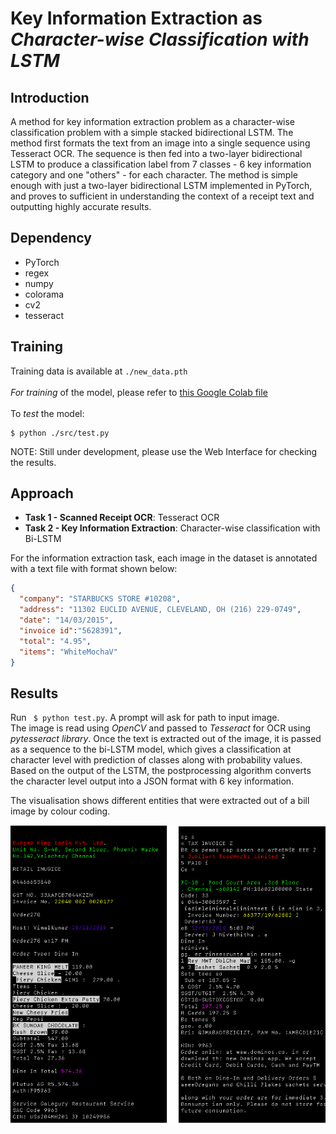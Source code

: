 # Key Information Extraction as *Character-wise Classification with LSTM*

## Introduction
A method for key information extraction problem as a character-wise classification problem with a simple stacked bidirectional LSTM. The method first formats the text from an image into a single sequence using Tesseract OCR. The sequence is then fed into a two-layer bidirectional LSTM to produce a classification label from 7 classes - 6 key information category and one "others" - for each character. The method is simple enough with just a two-layer bidirectional LSTM implemented in PyTorch, and proves to sufficient in understanding the context of a receipt text and outputting highly accurate results.

## Dependency

- PyTorch 
- regex
- numpy
- colorama
- cv2
- tesseract

## Training

Training data is available at `./new_data.pth`<br/>
<br/>*For training* of the model, please refer to [this Google Colab file](https://colab.research.google.com/drive/1RVVXHy7KRPt2qMrqCrnIIewe1b6I268T)
<br/><br/>
To *test* the model:

```shell
$ python ./src/test.py
```
NOTE: Still under development, please use the Web Interface for checking the results.

## Approach

- **Task 1 - Scanned Receipt OCR**: Tesseract OCR
- **Task 2 - Key Information Extraction**: Character-wise classification with Bi-LSTM

For the information extraction task, each image in the dataset is annotated with a text file with format shown below:
```json
{
  "company": "STARBUCKS STORE #10208",
  "address": "11302 EUCLID AVENUE, CLEVELAND, OH (216) 229-0749",
  "date": "14/03/2015",
  "invoice id":"5628391",
  "total": "4.95", 
  "items": "WhiteMochaV"
}
```

## Results

Run ` $ python test.py`. A prompt will ask for path to input image.<br/>
The image is read using *OpenCV* and passed to *Tesseract* for OCR using *pytesseract library*. Once the text is extracted out of the image, it is passed as a sequence to the bi-LSTM model, which gives a classification at character level with prediction of classes along with probability values.<br/>
Based on the output of the LSTM, the postprocessing algorithm converts the character level output into a JSON format with 6 key information.

The visualisation shows different entities that were extracted out of a bill image by colour coding.

![](./Media/s.png)
